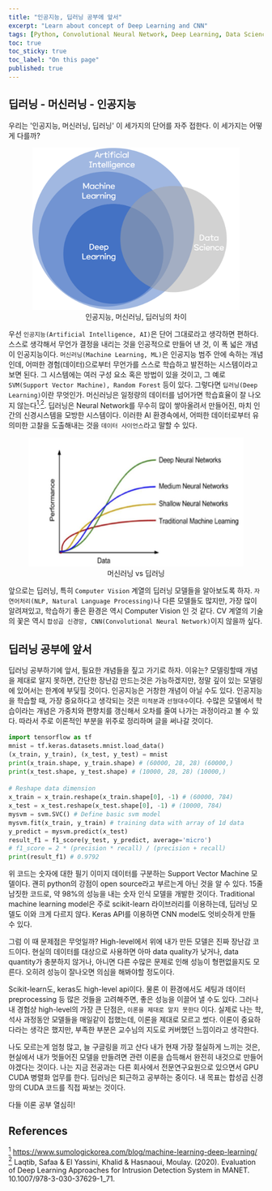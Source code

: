 ```yaml
---
title: "인공지능, 딥러닝 공부에 앞서"
excerpt: "Learn about concept of Deep Learning and CNN"
tags: [Python, Convolutional Neural Network, Deep Learning, Data Science]
toc: true
toc_sticky: true
toc_label: "On this page"
published: true
---
```


## 딥러닝 - 머신러닝 - 인공지능
우리는 '인공지능, 머신러닝, 딥러닝' 이 세가지의 단어를 자주 접한다. 이 세가지는 어떻게 다를까?

<center>
	<figure> <img src="/Images/Study/base1.png" alt="AI, ML, DLArtificial Intelligence" style="height:320px"/>
    <figcaption>인공지능, 머신러닝, 딥러닝의 차이</figcaption>
    </figure>
</center>

우선 `인공지능(Artificial Intelligence, AI)`은 단어 그대로라고 생각하면 편하다. 스스로 생각해서 무언가 결정을 내리는 것을 인공적으로 만들어 낸 것, 이 폭 넓은 개념이 인공지능이다.
`머신러닝(Machine Learning, ML)`은 인공지능 범주 안에 속하는 개념인데, 어떠한 경험(데이터)으로부터 무언가를 스스로 학습하고 발전하는 시스템이라고 보면 된다.
그 시스템에는 여러 구성 요소 혹은 방법이 있을 것이고, 그 예로 `SVM(Support Vector Machine), Random Forest` 등이 있다.
그렇다면 `딥러닝(Deep Learning)`이란 무엇인가. 머신러닝은 일정량의 데이터를 넘어가면 학습효율이 잘 나오지 않는다[<sup id="fn1-back">1</sup>](#fn1)<sup>,</sup>[<sup id="fn2-back">2</sup>](#fn2).
딥러닝은 Neural Network를 무수히 많이 쌓아올려서 만들어진, 마치 인간의 신경시스템을 모방한 시스템이다. 이러한 AI 환경속에서, 어떠한 데이터로부터 유의미한 고찰을 도출해내는 것을 `데이터 사이언스`라고 말할 수 있다.

<center>
	<figure> <img src="/Images/Study/base2.png" alt="ML vs DL" />
    <figcaption>머신러닝 vs 딥러닝</figcaption>
    </figure>
</center>

앞으로는 딥러닝, 특히 `Computer Vision` 계열의 딥러닝 모델들을 알아보도록 하자. `자연어처리(NLP, Natural Language Processing)`나 다른 모델들도 많지만, 가장 많이 알려져있고, 학습하기 좋은 환경은 역시 Computer Vision 인 것 같다. CV 계열의 기술의 꽃은 역시 `합성곱 신경망, CNN(Convolutional Neural Network)`이지 않을까 싶다.

## 딥러닝 공부에 앞서
딥러닝 공부하기에 앞서, 필요한 개념들을 짚고 가기로 하자. 이유는? 
모델링할때 개념을 제대로 알지 못하면, 간단한 장난감 만드는것은 가능하겠지만,
정말 깊이 있는 모델링에 있어서는 한계에 부딪힐 것이다.
인공지능은 거창한 개념이 아닐 수도 있다. 인공지능을 학습할 때, 가장 중요하다고 생각되는 것은 `미적분`과 `선형대수`이다.
수많은 모델에서 학습이라는 개념은 가중치와 편향치를 갱신해서 오차를 줄여 나가는 과정이라고 볼 수 있다.
따라서 주로 이론적인 부분을 위주로 정리하며 글을 써나갈 것이다.

```python
import tensorflow as tf
mnist = tf.keras.datasets.mnist.load_data()
(x_train, y_train), (x_test, y_test) = mnist
print(x_train.shape, y_train.shape) # (60000, 28, 28) (60000,)
print(x_test.shape, y_test.shape) # (10000, 28, 28) (10000,)

# Reshape data dimension
x_train = x_train.reshape(x_train.shape[0], -1) # (60000, 784)
x_test = x_test.reshape(x_test.shape[0], -1) # (10000, 784)
mysvm = svm.SVC() # Define basic svm model
mysvm.fit(x_train, y_train) # training data with array of 1d data
y_predict = mysvm.predict(x_test)
result_f1 = f1_score(y_test, y_predict, average='micro')
# f1_score = 2 * (precision * recall) / (precision + recall)
print(result_f1) # 0.9792
```

위 코드는 숫자에 대한 필기 이미지 데이터를 구분하는 Support Vector Machine 모델이다. 괜히 python의 강점이 open source라고 부르는게 아닌 것을 알 수 있다.
15줄 남짓한 코드로, 약 98%의 성능을 내는 숫자 인식 모델을 개발한 것이다. Traditional machine learning model은 주로 scikit-learn 라이브러리를 이용하는데, 딥러닝 모델도 이와 크게 다르지 않다. 
Keras API를 이용하면 CNN model도 엇비슷하게 만들 수 있다.

그럼 이 때 문제점은 무엇일까? High-level에서 위에 내가 만든 모델은 진짜 장난감 코드이다. 현실의 데이터를 대상으로 사용하면 아마 data quality가 낮거나, data quantity가 충분하지 않거나, 아니면 다른 수많은 문제로 인해 성능이 형편없을지도 모른다. 오히려 성능이 잘나오면 의심을 해봐야할 정도이다.

Scikit-learn도, keras도 high-level api이다. 물론 이 환경에서도 세팅과 데이터 preprocessing 등 많은 것들을 고려해주면, 좋은 성능을 이끌어 낼 수도 있다.
그러나 내 경험상 high-level의 가장 큰 단점은, `이론을 제대로 알지 못한다` 이다. 실제로 나는 학, 석사 과정동안 모델들을 매일같이 접했는데, 이론을 제대로 모르고 썼다.
이론이 중요하다라는 생각은 했지만, 부족한 부분은 교수님의 지도로 커버했던 느낌이라고 생각한다.

나도 모르는게 엄청 많고, 늘 구글링을 끼고 산다
내가 현재 가장 절실하게 느끼는 것은, 현실에서 내가 멋들어진 모델을 만들려면 관련 이론을 습득해서 완전히 내것으로 만들어야겠다는 것이다.
나는 지금 전공과는 다른 회사에서 전문연구요원으로 있으면서 GPU CUDA 병렬화 업무를 한다. 딥러닝은 퇴근하고 공부하는 중이다. 내 목표는 합성곱 신경망의 CUDA 코드를 직접 짜보는 것이다.

다들 이론 공부 열심히!

## References
[<sup id="fn1">1</sup>](#fn1-back) <https://www.sumologickorea.com/blog/machine-learning-deep-learning/>  
[<sup id="fn2">2</sup>](#fn2-back) Laqtib, Safaa & El Yassini, Khalid & Hasnaoui, Moulay. (2020). Evaluation of Deep Learning Approaches for Intrusion Detection System in MANET. 10.1007/978-3-030-37629-1_71.
